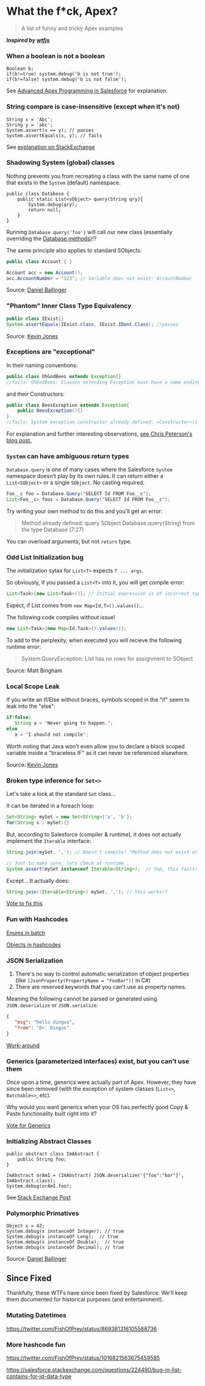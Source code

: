 # What the f*ck, Apex?

> A list of funny and tricky Apex examples

***Inspired by [wtfjs](https://github.com/denysdovhan/wtfjs)***

### When a boolean is not a boolean

``` apex
Boolean b;
if(b!=true) system.debug('b is not true');
if(b!=false) system.debug('b is not false');
```

See [Advanced Apex Programming in Salesforce](http://advancedapex.com/2012/08/23/funwithbooleans/) for explanation.


### String compare is case-insensitive (except when it's not) 

``` apex
String x = 'Abc';
String y = 'abc';
System.assert(x == y); // passes
System.assertEquals(x, y); // fails
```
See [explanation on StackExchange](https://salesforce.stackexchange.com/questions/80456/is-there-any-difference-in-equals-and-for-string-variables)

### Shadowing System (global) classes

Nothing prevents you from recreating a class with the same name of one that exists in the `System` (default) namespace.

``` apex
public class Database {
    public static List<sObject> query(String qry){
        System.debug(qry);
        return null;
    }
}
```

Running `Database.query('foo')` will call our new class (essentially overriding the [Database methods](https://developer.salesforce.com/docs/atlas.en-us.apexcode.meta/apexcode/apex_dynamic_soql.htm))!?

The same principle also applies to standard SObjects: 

``` java
public class Account { }

Account acc = new Account();
acc.AccountNumber = '123'; // Variable does not exist: AccountNumber
```


Source: [Daniel Ballinger](https://twitter.com/FishOfPrey/status/1013530412121915392)

### "Phantom" Inner Class Type Equivalency 

```java
public class IExist{}
System.assertEquals(IExist.class, IExist.IDont.Class); //passes
```

Source: [Kevin Jones](https://twitter.com/nawforce/status/1154135982280597504)

### Exceptions are "exceptional"

In their naming conventions:

```java
public class OhGodBees extends Exception{}
//fails: OhGodBees: Classes extending Exception must have a name ending in 'Exception'
```

and their Constructors:

```java
public class BeesException extends Exception{
    public BeesException(){}
}
//fails: System exception constructor already defined: <Constructor>()
```

For explanation and further interesting observations, [see Chris Peterson's blog post.](https://www.ca-peterson.com/2015/01/23/leaky_abstractions_apex_exception_types/)

### `System` can have ambiguous return types

`Database.query` is one of many cases where the Salesforce `System` namespace doesn't play by its own rules. It can return either a `List<SObject>` or a single `SObject`.  No casting required.

```java
Foo__c foo = Database.Query('SELECT Id FROM Foo__c');
List<Foo__c> foos = Database.Query('SELECT Id FROM Foo__c');
```

Try writing your own method to do this and you'll get an error: 

> Method already defined: query SObject Database.query(String) from the type Database (7:27)

You can overload arguments, but not `return` type.

### Odd List Initialization bug

The initialization sytax for `List<T>` expects `T ... args`.

So obviously, if you passed a `List<T>` into it, you will get compile error:

``` java
List<Task>{new List<Task>()}; // Initial expression is of incorrect type, expected: Task but was: List<Task>
``` 

Expect, if List comes from `new Map<Id,T>().values()`... 

The following code compiles without issue!

``` java
new List<Task>{new Map<Id,Task>().values()};
```

To add to the perplexity, when executed you will recieve the following runtime error:

> System.QueryException: List has no rows for assignment to SObject

Source: Matt Bingham 

### Local Scope Leak

If you write an If/Else without braces, symbols scoped in the "if" seem to leak into the "else":

``` java
if(false)
   String a = 'Never going to happen.';
else
   a = 'I should not compile';
```
Worth noting that Java won't even allow you to declare a block scoped variable inside a "braceless IF" as it can never be referenced elsewhere.

Source: [Kevin Jones](https://twitter.com/nawforce/status/1180936132491657224)

### Broken type inference for `Set<>`

Let's take a look at the standard `Set` class...

It can be iterated in a foreach loop:

``` java
Set<String> mySet = new Set<String>{'a', 'b'};
for(String s : mySet){}
```

But, according to Salesforce (compiler & runtime), it does not actually implement the `Iterable` interface:

``` java
String.join(mySet, ','); // Doesn't compile! "Method does not exist or incorrect signature: void join(Set<String>, String)..."

// Just to make sure, lets check at runtime..
System.assert(mySet instanceof Iterable<String>);  // Yup, this fails! I guess Set really isn't an Iterable...
```

Except... It actually does:

``` java
String.join((Iterable<String>) mySet, ','); // this works!?
```

[Vote to fix this](https://success.salesforce.com/ideaView?id=08730000000kxLyAAI)

### Fun with Hashcodes

[Enums in batch](https://salesforce.stackexchange.com/questions/158557/enums-as-map-keys-dont-work-in-batchable)

[Objects in hashcodes](https://salesforce.stackexchange.com/questions/41741/map-set-size-when-sobjects-are-duplicated/41743#41743)

### JSON Serialization

1. There's no way to control automatic serialization of object properties (like `[JsonProperty(PropertyName = "FooBar")]` in C#)
2. There are reserved keywords that you can't use as property names.

Meaning the following cannot be parsed or generated using `JSON.deserialize` or `JSON.serialize`:

``` json
{
   "msg": "hello dingus",
   "from": "Dr. Dingus"
}
```

[Work-around](https://salesforce.stackexchange.com/questions/2276/how-do-you-deserialize-json-properties-that-are-reserved-words-in-apex)

### Generics (parameterized interfaces) exist, but you can't use them

Once upon a time, generics were actually part of Apex. However, they have since been removed (with the exception of system classes (`List<>`, `Batchable<>`, etc).  

Why would you want generics when your OS has perfectly good Copy & Paste functionality built right into it?

[Vote for Generics](https://success.salesforce.com/ideaView?id=08730000000aDnYAAU)

### Initializing Abstract Classes

``` apex
public abstract class ImAbstract {
    public String foo;
}

ImAbstract orAmI = (ImAbstract) JSON.deserialize('{"foo":"bar"}', ImAbstract.class);
System.debug(orAmI.foo);
```

See [Stack Exchange Post](https://salesforce.stackexchange.com/questions/250184/can-create-an-instance-of-abstract-class-salesforce-bug?atw=1)

### Polymorphic Primatives

``` apex
Object x = 42;
System.debug(x instanceOf Integer); // true
System.debug(x instanceOf Long);  // true
System.debug(x instanceOf Double);  // true
System.debug(x instanceOf Decimal); // true
```

Source: [Daniel Ballinger](https://twitter.com/FishOfPrey/status/1051965154454265856)

## Since Fixed

Thankfully, these WTFs have since been fixed by Salesforce.  We'll keep them documented for historical purposes (and entertainment).

### Mutating Datetimes

https://twitter.com/FishOfPrey/status/869381316105588736

### More hashcode fun

https://twitter.com/FishOfPrey/status/1016821563675459585

https://salesforce.stackexchange.com/questions/224490/bug-in-list-contains-for-id-data-type

